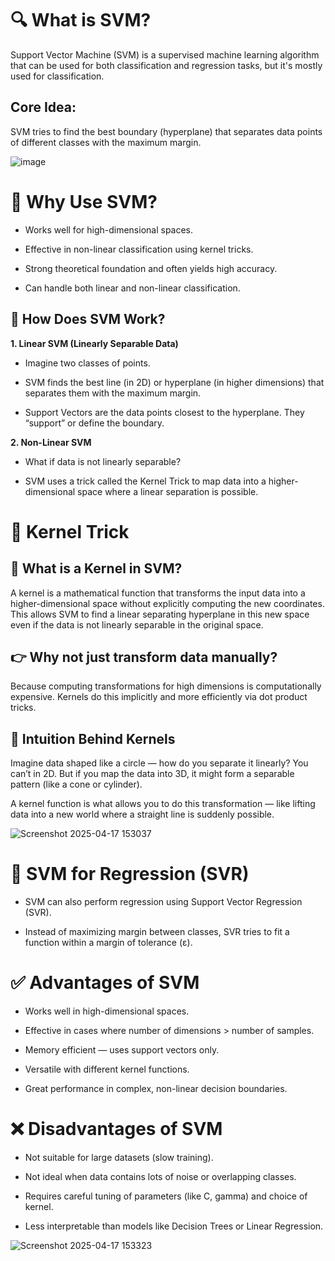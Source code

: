 # 🔍 What is SVM?

Support Vector Machine (SVM) is a supervised machine learning algorithm that can be used for both classification and regression tasks, but it's mostly used for classification.

## Core Idea:

SVM tries to find the best boundary (hyperplane) that separates data points of different classes with the maximum margin.


![image](https://github.com/user-attachments/assets/3aa16d90-75b5-4aee-9295-92bddc88a331)


# 🧠 Why Use SVM?

* Works well for high-dimensional spaces.

* Effective in non-linear classification using kernel tricks.

* Strong theoretical foundation and often yields high accuracy.

* Can handle both linear and non-linear classification.

## 📐 How Does SVM Work?

**1. Linear SVM (Linearly Separable Data)**
   
* Imagine two classes of points.

* SVM finds the best line (in 2D) or hyperplane (in higher dimensions) that separates them with the maximum margin.

* Support Vectors are the data points closest to the hyperplane. They “support” or define the boundary.


**2. Non-Linear SVM**
   
* What if data is not linearly separable?

* SVM uses a trick called the Kernel Trick to map data into a higher-dimensional space where a linear separation is possible.

# 🎯 Kernel Trick

## 🧠 What is a Kernel in SVM?

A kernel is a mathematical function that transforms the input data into a higher-dimensional space without explicitly computing the new coordinates.
This allows SVM to find a linear separating hyperplane in this new space even if the data is not linearly separable in the original space.

## 👉 Why not just transform data manually?

Because computing transformations for high dimensions is computationally expensive.
Kernels do this implicitly and more efficiently via dot product tricks.

## 🎨 Intuition Behind Kernels

Imagine data shaped like a circle — how do you separate it linearly? You can’t in 2D. But if you map the data into 3D, it might form a separable pattern (like a cone or cylinder).

A kernel function is what allows you to do this transformation — like lifting data into a new world where a straight line is suddenly possible.


![Screenshot 2025-04-17 153037](https://github.com/user-attachments/assets/93bd688c-e8dd-4059-88cd-5eb2b93474a2)


# 🔢 SVM for Regression (SVR)

* SVM can also perform regression using Support Vector Regression (SVR).

* Instead of maximizing margin between classes, SVR tries to fit a function within a margin of tolerance (ε).

# ✅ Advantages of SVM

* Works well in high-dimensional spaces.

* Effective in cases where number of dimensions > number of samples.

* Memory efficient — uses support vectors only.

* Versatile with different kernel functions.

* Great performance in complex, non-linear decision boundaries.

# ❌ Disadvantages of SVM

* Not suitable for large datasets (slow training).

* Not ideal when data contains lots of noise or overlapping classes.

* Requires careful tuning of parameters (like C, gamma) and choice of kernel.

* Less interpretable than models like Decision Trees or Linear Regression.
  

![Screenshot 2025-04-17 153323](https://github.com/user-attachments/assets/b0cd5b89-31ec-40c2-bf3e-e2e242001862)
